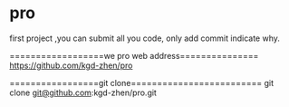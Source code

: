 pro
===

first project ,you can submit all you code, only add commit indicate why.

==================we pro web address===============
https://github.com/kgd-zhen/pro

=================git clone=========================
git clone git@github.com:kgd-zhen/pro.git
